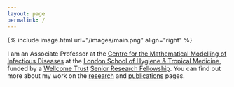 ```yaml
---
layout: page
permalink: /
---
```


{% include image.html url="/images/main.png" align="right" %}

I am an Associate Professor at the <a href="http://cmmid.lshtm.ac.uk">Centre for the Mathematical Modelling of Infectious Diseases</a> at the <a href="http://www.lshtm.ac.uk/" title="London School of Hygiene &amp; Tropical Medicine">London School of Hygiene &amp; Tropical Medicine</a>, funded by a <a href="https://wellcome.ac.uk/">Wellcome Trust</a> <a href="https://wellcome.ac.uk/funding/people-and-projects/grants-awarded/real-time-modelling-forecasts-during-infectious-disease">Senior Research Fellowship</a>. You can find out more about my work on the <a href="/research/" title="research">research</a> and <a href="/publications/" title="publications">publications</a> pages.

